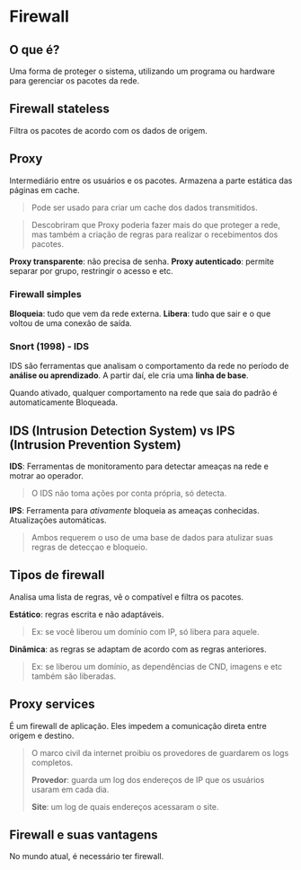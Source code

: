 # Firewall

## O que é?
Uma forma de proteger o sistema, utilizando um programa ou hardware para
gerenciar os pacotes da rede.

## Firewall stateless
Filtra os pacotes de acordo com os dados de origem. 

## Proxy
Intermediário entre os usuários e os pacotes. Armazena a parte estática das
páginas em cache.
> Pode ser usado para criar um cache dos dados transmitidos.

> Descobriram que Proxy poderia fazer mais do que proteger a rede, mas também a
> criação de regras para realizar o recebimentos dos pacotes.

**Proxy transparente**: não precisa de senha.
**Proxy autenticado**: permite separar por grupo, restringir o acesso e etc.

### Firewall simples
**Bloqueia**: tudo que vem da rede externa.
**Libera**: tudo que sair e o que voltou de uma conexão de saída.


### Snort (1998) - IDS
IDS são ferramentas que analisam o comportamento da rede no período de **análise
ou aprendizado**. A partir daí, ele cria uma **linha de base**.

Quando ativado, qualquer comportamento na rede que saia do padrão é
automaticamente Bloqueada.

## IDS (Intrusion Detection System) vs IPS (Intrusion Prevention System)

**IDS**: Ferramentas de monitoramento para detectar ameaças na rede e motrar ao
operador.
> O IDS não toma ações por conta própria, só detecta.

**IPS**: Ferramenta para _ativamente_ bloqueia as ameaças conhecidas.
Atualizações automáticas.
> Ambos requerem o uso de uma base de dados para atulizar suas regras de
> detecçao e bloqueio.


## Tipos de firewall
Analisa uma lista de regras, vê o compatível e filtra os pacotes.

**Estático**: regras escrita e não adaptáveis.
> Ex: se você liberou um domínio com IP, só libera para aquele.

**Dinâmica**: as regras se adaptam de acordo com as regras anteriores.
> Ex: se liberou um domínio, as dependências de CND, imagens e etc também são
> liberadas.

## Proxy services
É um firewall de aplicação. Eles impedem a comunicação direta entre origem e
destino.

> O marco civil da internet proibiu os provedores de guardarem os logs
> completos.
>
> **Provedor**: guarda um log dos endereços de IP que os usuários usaram em cada
> dia.
>
> **Site**: um log de quais endereços acessaram o site.


## Firewall e suas vantagens
No mundo atual, é necessário ter firewall.

